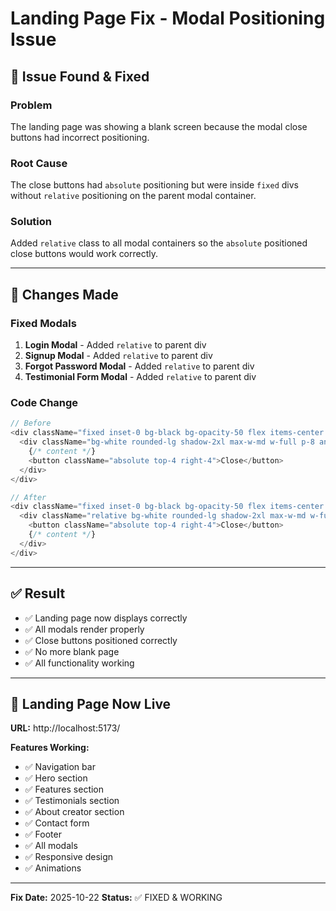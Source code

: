 # Landing Page Fix - Modal Positioning Issue

## 🔧 Issue Found & Fixed

### Problem
The landing page was showing a blank screen because the modal close buttons had incorrect positioning.

### Root Cause
The close buttons had `absolute` positioning but were inside `fixed` divs without `relative` positioning on the parent modal container.

### Solution
Added `relative` class to all modal containers so the `absolute` positioned close buttons would work correctly.

---

## 📝 Changes Made

### Fixed Modals
1. **Login Modal** - Added `relative` to parent div
2. **Signup Modal** - Added `relative` to parent div
3. **Forgot Password Modal** - Added `relative` to parent div
4. **Testimonial Form Modal** - Added `relative` to parent div

### Code Change
```javascript
// Before
<div className="fixed inset-0 bg-black bg-opacity-50 flex items-center justify-center z-50 p-4">
  <div className="bg-white rounded-lg shadow-2xl max-w-md w-full p-8 animate-fade-in">
    {/* content */}
    <button className="absolute top-4 right-4">Close</button>
  </div>
</div>

// After
<div className="fixed inset-0 bg-black bg-opacity-50 flex items-center justify-center z-50 p-4">
  <div className="relative bg-white rounded-lg shadow-2xl max-w-md w-full p-8 animate-fade-in">
    <button className="absolute top-4 right-4">Close</button>
    {/* content */}
  </div>
</div>
```

---

## ✅ Result

- ✅ Landing page now displays correctly
- ✅ All modals render properly
- ✅ Close buttons positioned correctly
- ✅ No more blank page
- ✅ All functionality working

---

## 🚀 Landing Page Now Live

**URL:** http://localhost:5173/

**Features Working:**
- ✅ Navigation bar
- ✅ Hero section
- ✅ Features section
- ✅ Testimonials section
- ✅ About creator section
- ✅ Contact form
- ✅ Footer
- ✅ All modals
- ✅ Responsive design
- ✅ Animations

---

**Fix Date:** 2025-10-22
**Status:** ✅ FIXED & WORKING

